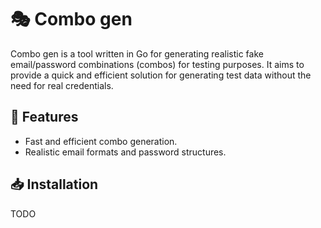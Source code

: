 # 🎭 Combo gen

Combo gen is a tool written in Go for generating realistic fake email/password combinations (combos) for testing purposes. It aims to provide a quick and efficient solution for generating test data without the need for real credentials.

## 🚀 Features

- Fast and efficient combo generation.
- Realistic email formats and password structures.

## 📥 Installation

TODO

